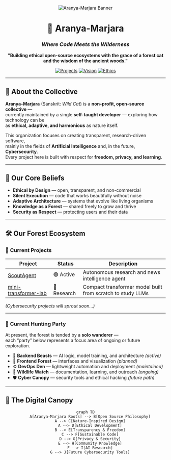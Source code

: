 <div align="center">

![Aranya-Marjara Banner](https://dummyimage.com/1280x640/0f172a/5D8F5A.png&text=Aranya-Marjara)
<!-- Replace this placeholder with your real banner -->

# 🐾 Aranya-Marjara

### *Where Code Meets the Wilderness*

**"Building ethical open-source ecosystems with the grace of a forest cat and the wisdom of the ancient woods."**

[![Projects](https://img.shields.io/badge/🌿-Our_Projects-5D8F5A)](#-our-forest-ecosystem)
[![Vision](https://img.shields.io/badge/🌌-Our_Vision-5D8F5A)](#-about-the-collective)
[![Ethics](https://img.shields.io/badge/🕊️-Ethical_&_Free-5D8F5A)](#-our-core-beliefs)

</div>

---

## 🌳 About the Collective

**Aranya-Marjara** (Sanskrit: *Wild Cat*) is a **non-profit, open-source collective** —  
currently maintained by a single **self-taught developer** — exploring how technology can be  
as **ethical, adaptive, and harmonious** as nature itself.

This organization focuses on creating transparent, research-driven software,  
mainly in the fields of **Artificial Intelligence** and, in the future, **Cybersecurity**.  
Every project here is built with respect for **freedom, privacy, and learning**.

---

## 🏹 Our Core Beliefs

- **Ethical by Design** — open, transparent, and non-commercial  
- **Silent Execution** — code that works beautifully without noise  
- **Adaptive Architecture** — systems that evolve like living organisms  
- **Knowledge as a Forest** — shared freely to grow and thrive  
- **Security as Respect** — protecting users and their data  

---

## 🛠️ Our Forest Ecosystem

### 🌟 **Current Projects**

| Project | Status | Description |
|----------|---------|-------------|
| [ScoutAgent](https://github.com/Aranya-Marjara/ScoutAgent) | 🟢 Active | Autonomous research and news intelligence agent |
| [mini-transformer-lab](https://github.com/Aranya-Marjara/mini-transformer-lab) | 🧠 Research | Compact transformer model built from scratch to study LLMs |

*(Cybersecurity projects will sprout soon...)*

---

### 🎯 **Current Hunting Party**

At present, the forest is tended by a **solo wanderer** —  
each “party” below represents a focus area of ongoing or future exploration.

- 🦁 **Backend Beasts** — AI logic, model training, and architecture *(active)*  
- 🐾 **Frontend Forest** — interfaces and visualization *(planned)*  
- ⚙️ **DevOps Den** — lightweight automation and deployment *(maintained)*  
- 🦉 **Wildlife Watch** — documentation, learning, and outreach *(ongoing)*  
- 🛡️ **Cyber Canopy** — security tools and ethical hacking *(future path)*  

---

## 📜 The Digital Canopy

<div align="center">

```mermaid
graph TD
    A[Aranya-Marjara Roots] --> B[Open Source Philosophy]
    A --> C[Nature-Inspired Design]
    A --> D[Ethical Development]
    B --> E[Transparency & Freedom]
    C --> F[Sustainable Code]
    D --> G[Privacy & Security]
    E --> H[Community Knowledge]
    F --> I[AI Research]
    G --> J[Future Cybersecurity Tools]
